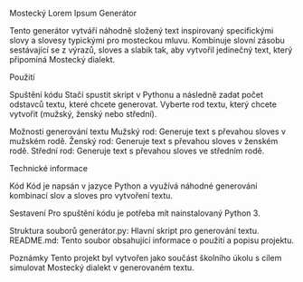 Mostecký Lorem Ipsum Generátor

Tento generátor vytváří náhodně složený text inspirovaný specifickými slovy a slovesy typickými pro mosteckou mluvu. Kombinuje slovní zásobu sestávající se z výrazů, sloves a slabik tak, aby vytvořil jedinečný text, který připomíná Mostecký dialekt.

Použití

Spuštění kódu
Stačí spustit skript v Pythonu a následně zadat počet odstavců textu, které chcete generovat.
Vyberte rod textu, který chcete vytvořit (mužský, ženský nebo střední).

Možnosti generování textu
Mužský rod: Generuje text s převahou sloves v mužském rodě.
Ženský rod: Generuje text s převahou sloves v ženském rodě.
Střední rod: Generuje text s převahou sloves ve středním rodě.

Technické informace

Kód
Kód je napsán v jazyce Python a využívá náhodné generování kombinací slov a sloves pro vytvoření textu.

Sestavení
Pro spuštění kódu je potřeba mít nainstalovaný Python 3.

Struktura souborů
generátor.py: Hlavní skript pro generování textu.
README.md: Tento soubor obsahující informace o použití a popisu projektu.

Poznámky
Tento projekt byl vytvořen jako součást školního úkolu s cílem simulovat Mostecký dialekt v generovaném textu.
